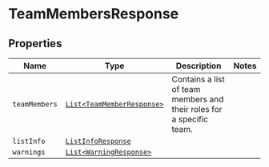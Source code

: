 

# TeamMembersResponse



## Properties

Name | Type | Description | Notes
------------ | ------------- | ------------- | -------------
| `teamMembers` | [```List<TeamMemberResponse>```](TeamMemberResponse.md) |  Contains a list of team members and their roles for a specific team.  |  |
| `listInfo` | [```ListInfoResponse```](ListInfoResponse.md) |    |  |
| `warnings` | [```List<WarningResponse>```](WarningResponse.md) |    |  |



